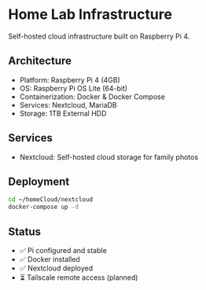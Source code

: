 # Home Lab Infrastructure

Self-hosted cloud infrastructure built on Raspberry Pi 4.

## Architecture

- Platform: Raspberry Pi 4 (4GB)
- OS: Raspberry Pi OS Lite (64-bit)
- Containerization: Docker & Docker Compose
- Services: Nextcloud, MariaDB
- Storage: 1TB External HDD

## Services

- Nextcloud: Self-hosted cloud storage for family photos

## Deployment

```bash
cd ~/homeCloud/nextcloud
docker-compose up -d
```

## Status

- ✅ Pi configured and stable
- ✅ Docker installed
- ✅ Nextcloud deployed
- ⏳ Tailscale remote access (planned)

